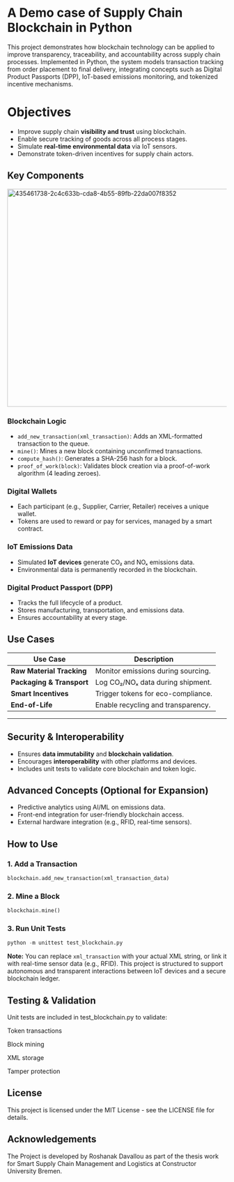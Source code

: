 # A Demo case of Supply Chain Blockchain in Python

This project demonstrates how blockchain technology can be applied to improve transparency, traceability, and accountability across supply chain processes. Implemented in Python, the system models transaction tracking from order placement to final delivery, integrating concepts such as Digital Product Passports (DPP), IoT-based emissions monitoring, and tokenized incentive mechanisms.

# Objectives
- Improve supply chain **visibility and trust** using blockchain.
- Enable secure tracking of goods across all process stages.
- Simulate **real-time environmental data** via IoT sensors.
- Demonstrate token-driven incentives for supply chain actors.


## Key Components
<img width="600" height="500" alt="435461738-2c4c633b-cda8-4b55-89fb-22da007f8352" src="https://github.com/user-attachments/assets/dd36e9d8-5c67-484a-8f02-9252b9cc88b8" />


### Blockchain Logic

- `add_new_transaction(xml_transaction)`: Adds an XML-formatted transaction to the queue.
- `mine()`: Mines a new block containing unconfirmed transactions.
- `compute_hash()`: Generates a SHA-256 hash for a block.
- `proof_of_work(block)`: Validates block creation via a proof-of-work algorithm (4 leading zeroes).

### Digital Wallets

- Each participant (e.g., Supplier, Carrier, Retailer) receives a unique wallet.
- Tokens are used to reward or pay for services, managed by a smart contract.

### IoT Emissions Data

- Simulated **IoT devices** generate CO₂ and NOₓ emissions data.
- Environmental data is permanently recorded in the blockchain.

### Digital Product Passport (DPP)

- Tracks the full lifecycle of a product.
- Stores manufacturing, transportation, and emissions data.
- Ensures accountability at every stage.

## Use Cases

| Use Case                  | Description |
|---------------------------|-------------|
| **Raw Material Tracking** | Monitor emissions during sourcing. |
| **Packaging & Transport** | Log CO₂/NOₓ data during shipment. |
| **Smart Incentives**      | Trigger tokens for eco-compliance. |
| **End-of-Life**           | Enable recycling and transparency. |    
---

## Security & Interoperability

- Ensures **data immutability** and **blockchain validation**.
- Encourages **interoperability** with other platforms and devices.
- Includes unit tests to validate core blockchain and token logic.


## Advanced Concepts (Optional for Expansion)

- Predictive analytics using AI/ML on emissions data.
- Front-end integration for user-friendly blockchain access.
- External hardware integration (e.g., RFID, real-time sensors).


## How to Use

### 1. Add a Transaction
```python
blockchain.add_new_transaction(xml_transaction_data)
```
### 2. Mine a Block
```python
blockchain.mine()
```
### 3. Run Unit Tests
```python
python -m unittest test_blockchain.py
```
**Note:** You can replace `xml_transaction` with your actual XML string, or link it with real-time sensor data (e.g., RFID). This project is structured to support autonomous and transparent interactions between IoT devices and a secure blockchain ledger.

## Testing & Validation
Unit tests are included in test_blockchain.py to validate:

Token transactions

Block mining

XML storage

Tamper protection


## License

This project is licensed under the MIT License - see the LICENSE file for details.

## Acknowledgements

The Project is developed by Roshanak Davallou as part of the thesis work for Smart Supply Chain Management and Logistics at Constructor University Bremen.
